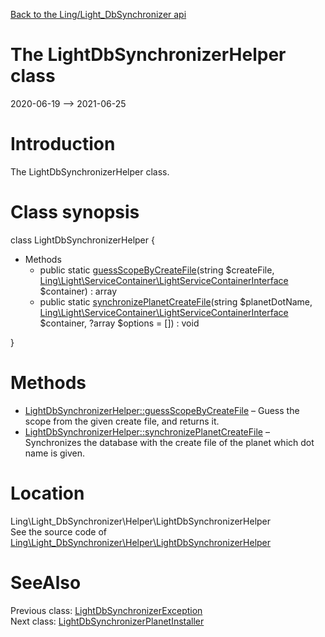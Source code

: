 [Back to the Ling/Light_DbSynchronizer api](https://github.com/lingtalfi/Light_DbSynchronizer/blob/master/doc/api/Ling/Light_DbSynchronizer.md)



The LightDbSynchronizerHelper class
================
2020-06-19 --> 2021-06-25






Introduction
============

The LightDbSynchronizerHelper class.



Class synopsis
==============


class <span class="pl-k">LightDbSynchronizerHelper</span>  {

- Methods
    - public static [guessScopeByCreateFile](https://github.com/lingtalfi/Light_DbSynchronizer/blob/master/doc/api/Ling/Light_DbSynchronizer/Helper/LightDbSynchronizerHelper/guessScopeByCreateFile.md)(string $createFile, [Ling\Light\ServiceContainer\LightServiceContainerInterface](https://github.com/lingtalfi/Light/blob/master/doc/api/Ling/Light/ServiceContainer/LightServiceContainerInterface.md) $container) : array
    - public static [synchronizePlanetCreateFile](https://github.com/lingtalfi/Light_DbSynchronizer/blob/master/doc/api/Ling/Light_DbSynchronizer/Helper/LightDbSynchronizerHelper/synchronizePlanetCreateFile.md)(string $planetDotName, [Ling\Light\ServiceContainer\LightServiceContainerInterface](https://github.com/lingtalfi/Light/blob/master/doc/api/Ling/Light/ServiceContainer/LightServiceContainerInterface.md) $container, ?array $options = []) : void

}






Methods
==============

- [LightDbSynchronizerHelper::guessScopeByCreateFile](https://github.com/lingtalfi/Light_DbSynchronizer/blob/master/doc/api/Ling/Light_DbSynchronizer/Helper/LightDbSynchronizerHelper/guessScopeByCreateFile.md) &ndash; Guess the scope from the given create file, and returns it.
- [LightDbSynchronizerHelper::synchronizePlanetCreateFile](https://github.com/lingtalfi/Light_DbSynchronizer/blob/master/doc/api/Ling/Light_DbSynchronizer/Helper/LightDbSynchronizerHelper/synchronizePlanetCreateFile.md) &ndash; Synchronizes the database with the create file of the planet which dot name is given.





Location
=============
Ling\Light_DbSynchronizer\Helper\LightDbSynchronizerHelper<br>
See the source code of [Ling\Light_DbSynchronizer\Helper\LightDbSynchronizerHelper](https://github.com/lingtalfi/Light_DbSynchronizer/blob/master/Helper/LightDbSynchronizerHelper.php)



SeeAlso
==============
Previous class: [LightDbSynchronizerException](https://github.com/lingtalfi/Light_DbSynchronizer/blob/master/doc/api/Ling/Light_DbSynchronizer/Exception/LightDbSynchronizerException.md)<br>Next class: [LightDbSynchronizerPlanetInstaller](https://github.com/lingtalfi/Light_DbSynchronizer/blob/master/doc/api/Ling/Light_DbSynchronizer/Light_PlanetInstaller/LightDbSynchronizerPlanetInstaller.md)<br>
